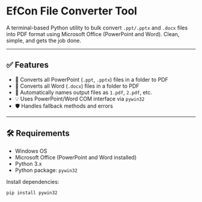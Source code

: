 # EfCon File Converter Tool

A terminal-based Python utility to bulk convert `.ppt/.pptx` and `.docx` files into PDF format using Microsoft Office (PowerPoint and Word). Clean, simple, and gets the job done.

---

## ✅ Features

- 📂 Converts all PowerPoint (`.ppt`, `.pptx`) files in a folder to PDF  
- 📝 Converts all Word (`.docx`) files in a folder to PDF  
- 🔢 Automatically names output files as `1.pdf`, `2.pdf`, etc.  
- 💡 Uses PowerPoint/Word COM interface via `pywin32`  
- 🛡 Handles fallback methods and errors

---

## 🛠 Requirements

- Windows OS  
- Microsoft Office (PowerPoint and Word installed)  
- Python 3.x  
- Python package: `pywin32`

Install dependencies:
```bash
pip install pywin32
